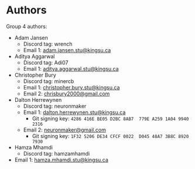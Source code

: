 # Authors

Group 4 authors:

- Adam Jansen
  - Discord tag: wrench
  - Email 1: adam.jansen.stu@kingsu.ca
- Aditya Aggarwal
  - Discord tag: Adi07
  - Email 1: aditya.aggarwal.stu@kingsu.ca
- Christopher Bury
  - Discord tag: minercb
  - Email 1: christopher.bury.stu@kingsu.ca
  - Email 2: chrisbury2000@gmail.com
- Dalton Herrewynen
  - Discord tag: neuronmaker
  - Email 1: dalton.herrewynen.stu@kingsu.ca
    - Git signing key: `4286 416E BE05 D2BC 8AB7  779E A259 1A04 9940 2316`
  - Email 2: neuronmaker@gmail.com
    - Git signing key: `1F32 5206 DE34 CFCF 0022  D045 48A7 3B8C 8920 7930`
- Hamza Mhamdi
  - Discord tag: hamzamhamdi
 - Email 1: hamza.mhamdi.stu@kingsu.ca
